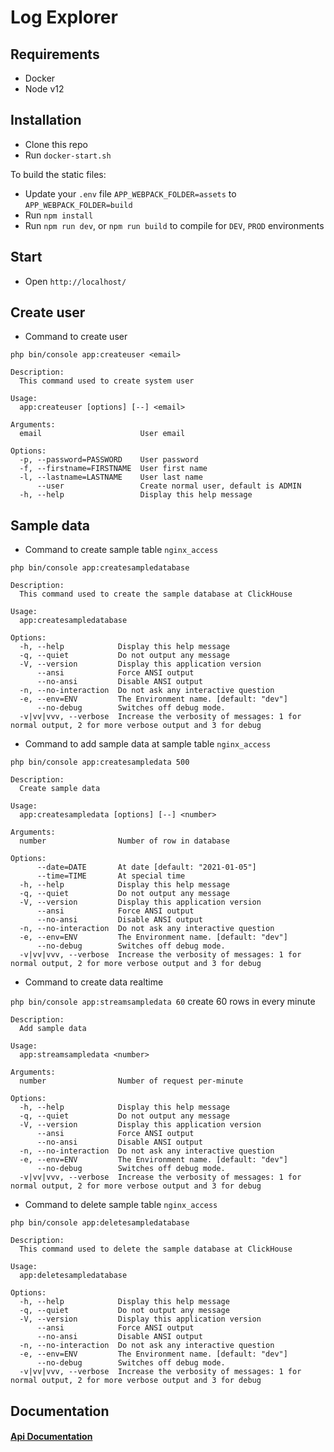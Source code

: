 # Log Explorer

## Requirements
- Docker
- Node v12

## Installation
- Clone this repo
- Run `docker-start.sh`

To build the static files:
- Update your `.env` file `APP_WEBPACK_FOLDER=assets` to `APP_WEBPACK_FOLDER=build`
- Run `npm install`
- Run `npm run dev`, or `npm run build` to compile for `DEV`, `PROD` environments

## Start
- Open `http://localhost/`

## Create user
- Command to create user

`php bin/console app:createuser <email>`
```
Description:
  This command used to create system user

Usage:
  app:createuser [options] [--] <email>

Arguments:
  email                      User email

Options:
  -p, --password=PASSWORD    User password
  -f, --firstname=FIRSTNAME  User first name
  -l, --lastname=LASTNAME    User last name
      --user                 Create normal user, default is ADMIN
  -h, --help                 Display this help message
```

## Sample data
- Command to create sample table `nginx_access`

`php bin/console app:createsampledatabase`
```
Description:
  This command used to create the sample database at ClickHouse

Usage:
  app:createsampledatabase

Options:
  -h, --help            Display this help message
  -q, --quiet           Do not output any message
  -V, --version         Display this application version
      --ansi            Force ANSI output
      --no-ansi         Disable ANSI output
  -n, --no-interaction  Do not ask any interactive question
  -e, --env=ENV         The Environment name. [default: "dev"]
      --no-debug        Switches off debug mode.
  -v|vv|vvv, --verbose  Increase the verbosity of messages: 1 for normal output, 2 for more verbose output and 3 for debug
```

- Command to add sample data at sample table `nginx_access`

`php bin/console app:createsampledata 500`
```
Description:
  Create sample data

Usage:
  app:createsampledata [options] [--] <number>

Arguments:
  number                Number of row in database

Options:
      --date=DATE       At date [default: "2021-01-05"]
      --time=TIME       At special time
  -h, --help            Display this help message
  -q, --quiet           Do not output any message
  -V, --version         Display this application version
      --ansi            Force ANSI output
      --no-ansi         Disable ANSI output
  -n, --no-interaction  Do not ask any interactive question
  -e, --env=ENV         The Environment name. [default: "dev"]
      --no-debug        Switches off debug mode.
  -v|vv|vvv, --verbose  Increase the verbosity of messages: 1 for normal output, 2 for more verbose output and 3 for debug
```

- Command to create data realtime

`php bin/console app:streamsampledata 60` create 60 rows in every minute
```
Description:
  Add sample data

Usage:
  app:streamsampledata <number>

Arguments:
  number                Number of request per-minute

Options:
  -h, --help            Display this help message
  -q, --quiet           Do not output any message
  -V, --version         Display this application version
      --ansi            Force ANSI output
      --no-ansi         Disable ANSI output
  -n, --no-interaction  Do not ask any interactive question
  -e, --env=ENV         The Environment name. [default: "dev"]
      --no-debug        Switches off debug mode.
  -v|vv|vvv, --verbose  Increase the verbosity of messages: 1 for normal output, 2 for more verbose output and 3 for debug
```


- Command to delete sample table `nginx_access`

`php bin/console app:deletesampledatabase`
```
Description:
  This command used to delete the sample database at ClickHouse

Usage:
  app:deletesampledatabase

Options:
  -h, --help            Display this help message
  -q, --quiet           Do not output any message
  -V, --version         Display this application version
      --ansi            Force ANSI output
      --no-ansi         Disable ANSI output
  -n, --no-interaction  Do not ask any interactive question
  -e, --env=ENV         The Environment name. [default: "dev"]
      --no-debug        Switches off debug mode.
  -v|vv|vvv, --verbose  Increase the verbosity of messages: 1 for normal output, 2 for more verbose output and 3 for debug
```

## Documentation

#### [Api Documentation](/docs/api/README.md)
